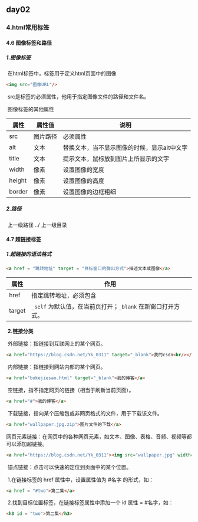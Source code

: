 ## day02

### 4.html常用标签

#### 	4.6 图像标签和路径

##### 		1.图像标签

​		在html标签中，<img>标签用于定义html页面中的图像

```html
<img src="图像URL"/>
```

​		src是<img>标签的必须属性，他用于指定图像文件的路径和文件名。

​		图像标签的其他属性

| 属性   | 属性值   | 说明                                        |
| ------ | -------- | ------------------------------------------- |
| src    | 图片路径 | 必须属性                                    |
| alt    | 文本     | 替换文本，当不显示图像的时候，显示alt中文字 |
| title  | 文本     | 提示文本，鼠标放到图片上所显示的文字        |
| width  | 像素     | 设置图像的宽度                              |
| height | 像素     | 设置图像的高度                              |
| border | 像素     | 设置图像的边框粗细                          |

##### 		2.路径

​		上一级路径   ../  上一级目录

#### 	4.7 超链接标签

##### 		1.超链接的语法格式

```html
<a href = "跳转地址" target = "目标窗口的弹出方式">描述文本或图像</a>
```

| 属性   | 作用                                                        |
| ------ | ----------------------------------------------------------- |
| href   | 指定跳转地址，必须包含                                      |
| target | `_self` 为默认值，在当前页打开；`_blank` 在新窗口打开方式。 |

​		**2.链接分类**

​		外部链接：指链接到互联网上的某个网页。

```html
<a href="https://blog.csdn.net/Yk_0311" target="_blank">我的csdn<br/></a>
```

​		内部链接：指链接到网站内部的某个网页。

```html
<a href="bokejiesao.html" target="_blank">我的博客</a>
```

​		空链接，指不指定网页的链接（相当于刷新当前页面）。

```html
<a href="#">我的博客</a>
```

​		下载链接，指向某个压缩包或非网页格式的文件，用于下载该文件。

```html
<a href="wallpaper.jpg.zip">图片文件的下载</a>
```

​		网页元素链接：在网页中的各种网页元素，如文本、图像、表格、音频、视频等都可以添加超链接。

```html
<a href="https://blog.csdn.net/Yk_0311"><img src="wallpaper.jpg" width="600"/></a>----在图片上添加超链接。
```

​		锚点链接：点击可以快速的定位到页面中的某个位置。

​			1.在链接标签的 href 属性中，设置属性值为 #名字 的形式，如：

```html
<a href = "#two">第二集</a>
```

​			2.找到目标位置标签，在链接标签属性中添加一个 id 属性 = #名字，如：

```html
<h3 id = "two">第二集</h3>
```

